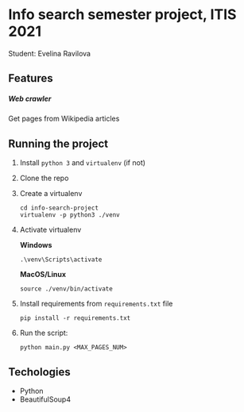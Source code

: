 # Info search semester project, ITIS 2021

Student: Evelina Ravilova

## Features

##### Web crawler
  Get pages from Wikipedia articles

## Running the project
1. Install `python 3` and `virtualenv` (if not)
2. Clone the repo
3. Create a virtualenv
    ```
    cd info-search-project
    virtualenv -p python3 ./venv
    ```
4. Activate virtualenv

    **Windows**
    ```
    .\venv\Scripts\activate
    ```
    **MacOS/Linux**
    ```
    source ./venv/bin/activate
    ```
5. Install requirements from `requirements.txt` file
    ```
    pip install -r requirements.txt
    ```
    
6. Run the script:
    ```
    python main.py <MAX_PAGES_NUM>
    ```

## Techologies
 - Python
 - BeautifulSoup4
